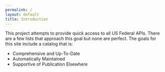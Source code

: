 ```yaml
---
permalink: /
layout: default
title: Introduction
---
```


This project attempts to provide quick access to all US Federal APIs.  There are a few lists that approach this goal but none are perfect.  The goals for this site include a catalog that is:  
* Comprehensive and Up-To-Date
* Automatically Maintained 
* Supportive of Publication Elsewhere

